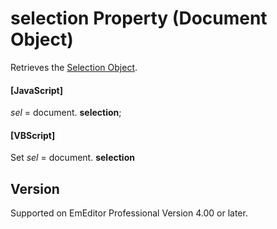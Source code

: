 # selection Property (Document Object)

Retrieves the [Selection Object](../selection/index).

#### \[JavaScript\]

_sel_ = document. **selection**;

#### \[VBScript\]

Set _sel_ = document. **selection**

## Version

Supported on EmEditor Professional Version 4.00 or later.
